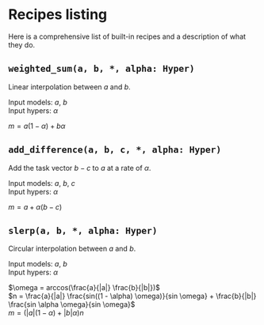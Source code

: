 # Recipes listing

Here is a comprehensive list of built-in recipes and a description of what they do.

## `weighted_sum(a, b, *, alpha: Hyper)`

Linear interpolation between $a$ and $b$.

Input models: $a$, $b$  
Input hypers: $\alpha$

$m = a(1 - \alpha) + b\alpha$

## `add_difference(a, b, c, *, alpha: Hyper)`

Add the task vector $b - c$ to $a$ at a rate of $\alpha$.

Input models: $a$, $b$, $c$  
Input hypers: $\alpha$

$m = a + \alpha(b - c)$

## `slerp(a, b, *, alpha: Hyper)`

Circular interpolation between $a$ and $b$.

Input models: $a$, $b$  
Input hypers: $\alpha$

$\omega = arccos(\frac{a}{|a|} \frac{b}{|b|})$  
$n = \frac{a}{|a|} \frac{sin((1 - \alpha) \omega)}{sin \omega} + \frac{b}{|b|} \frac{sin \alpha \omega}{sin \omega}$  
$m = (|a|(1-\alpha) + |b|\alpha) n$
